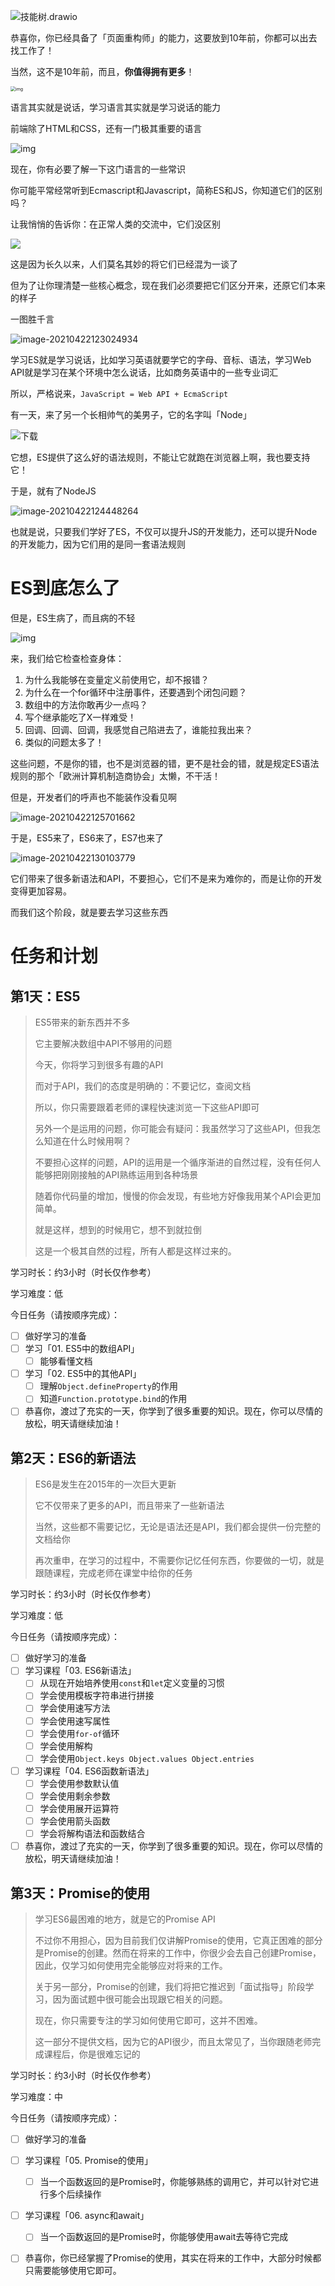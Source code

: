 ![技能树.drawio](http://mdrs.yuanjin.tech/img/20210422113325.png)

恭喜你，你已经具备了「页面重构师」的能力，这要放到10年前，你都可以出去找工作了！

当然，这不是10年前，而且，**你值得拥有更多**！

<img src="http://mdrs.yuanjin.tech/img/20210422114600.com&app=2002&size=f9999,10000&q=a80&n=0&g=0n&fmt=jpeg" alt="img" style="zoom:50%;" />

语言其实就是说话，学习语言其实就是学习说话的能力

前端除了HTML和CSS，还有一门极其重要的语言

![img](http://mdrs.yuanjin.tech/img/20210422114732.com&app=2002&size=f9999,10000&q=a80&n=0&g=0n&fmt=jpeg)

现在，你有必要了解一下这门语言的一些常识

你可能平常经常听到Ecmascript和Javascript，简称ES和JS，你知道它们的区别吗？

让我悄悄的告诉你：在正常人类的交流中，它们没区别

![](http://mdrs.yuanjin.tech/img/20210422115257.jpeg)

这是因为长久以来，人们莫名其妙的将它们已经混为一谈了

但为了让你理清楚一些核心概念，现在我们必须要把它们区分开来，还原它们本来的样子

一图胜千言

![image-20210422123024934](http://mdrs.yuanjin.tech/img/20210422123024.png)

学习ES就是学习说话，比如学习英语就要学它的字母、音标、语法，学习Web API就是学习在某个环境中怎么说话，比如商务英语中的一些专业词汇

所以，严格说来，`JavaScript = Web API + EcmaScript`

有一天，来了另一个长相帅气的美男子，它的名字叫「Node」

![下载](http://mdrs.yuanjin.tech/img/20210422124124.jpeg)

它想，ES提供了这么好的语法规则，不能让它就跑在浏览器上啊，我也要支持它！

于是，就有了NodeJS

![image-20210422124448264](http://mdrs.yuanjin.tech/img/20210422124448.png)

也就是说，只要我们学好了ES，不仅可以提升JS的开发能力，还可以提升Node的开发能力，因为它们用的是同一套语法规则

# ES到底怎么了

但是，ES生病了，而且病的不轻

![img](http://mdrs.yuanjin.tech/img/20210422124753.com&app=2002&size=f9999,10000&q=a80&n=0&g=0n&fmt=jpeg)

来，我们给它检查检查身体：

1. 为什么我能够在变量定义前使用它，却不报错？
2. 为什么在一个for循环中注册事件，还要遇到个闭包问题？
3. 数组中的方法你敢再少一点吗？
4. 写个继承能吃了X一样难受！
5. 回调、回调、回调，我感觉自己陷进去了，谁能拉我出来？
6. 类似的问题太多了！

这些问题，不是你的错，也不是浏览器的错，更不是社会的错，就是规定ES语法规则的那个「欧洲计算机制造商协会」太懒，不干活！

但是，开发者们的呼声也不能装作没看见啊

![image-20210422125701662](http://mdrs.yuanjin.tech/img/20210422125701.png)

于是，ES5来了，ES6来了，ES7也来了

![image-20210422130103779](http://mdrs.yuanjin.tech/img/20210422130103.png)

它们带来了很多新语法和API，不要担心，它们不是来为难你的，而是让你的开发变得更加容易。

而我们这个阶段，就是要去学习这些东西

# 任务和计划

## 第1天：ES5

> ES5带来的新东西并不多
>
> 它主要解决数组中API不够用的问题
>
> 今天，你将学习到很多有趣的API
>
> 而对于API，我们的态度是明确的：不要记忆，查阅文档
>
> 所以，你只需要跟着老师的课程快速浏览一下这些API即可
>
> 另外一个是运用的问题，你可能会有疑问：我虽然学习了这些API，但我怎么知道在什么时候用啊？
>
> 不要担心这样的问题，API的运用是一个循序渐进的自然过程，没有任何人能够把刚刚接触的API熟练运用到各种场景
>
> 随着你代码量的增加，慢慢的你会发现，有些地方好像我用某个API会更加简单。
>
> 就是这样，想到的时候用它，想不到就拉倒
>
> 这是一个极其自然的过程，所有人都是这样过来的。

学习时长：约3小时（时长仅作参考）

学习难度：低

今日任务（请按顺序完成）：

- [ ] 做好学习的准备
- [ ] 学习「01. ES5中的数组API」
  - [ ] 能够看懂文档
- [ ] 学习「02. ES5中的其他API」
  - [ ] 理解`Object.defineProperty`的作用
  - [ ] 知道`Function.prototype.bind`的作用
- [ ] 恭喜你，渡过了充实的一天，你学到了很多重要的知识。现在，你可以尽情的放松，明天请继续加油！

## 第2天：ES6的新语法

> ES6是发生在2015年的一次巨大更新
>
> 它不仅带来了更多的API，而且带来了一些新语法
>
> 当然，这些都不需要记忆，无论是语法还是API，我们都会提供一份完整的文档给你
>
> 再次重申，在学习的过程中，不需要你记忆任何东西，你要做的一切，就是跟随课程，完成老师在课堂中给你的任务

学习时长：约3小时（时长仅作参考）

学习难度：低

今日任务（请按顺序完成）：

- [ ] 做好学习的准备
- [ ] 学习课程「03. ES6新语法」
  - [ ] 从现在开始培养使用`const`和`let`定义变量的习惯
  - [ ] 学会使用模板字符串进行拼接
  - [ ] 学会使用速写方法
  - [ ] 学会使用速写属性
  - [ ] 学会使用`for-of`循环
  - [ ] 学会使用解构
  - [ ] 学会使用`Object.keys Object.values Object.entries`
- [ ] 学习课程「04. ES6函数新语法」
  - [ ] 学会使用参数默认值
  - [ ] 学会使用剩余参数
  - [ ] 学会使用展开运算符
  - [ ] 学会使用箭头函数
  - [ ] 学会将解构语法和函数结合
- [ ] 恭喜你，渡过了充实的一天，你学到了很多重要的知识。现在，你可以尽情的放松，明天请继续加油！

## 第3天：Promise的使用

> 学习ES6最困难的地方，就是它的Promise API
>
> 不过你不用担心，因为目前我们仅讲解Promise的使用，它真正困难的部分是Promise的创建。然而在将来的工作中，你很少会去自己创建Promise，因此，仅学习如何使用完全能够应对将来的工作。
>
> 关于另一部分，Promise的创建，我们将把它推迟到「面试指导」阶段学习，因为面试题中很可能会出现跟它相关的问题。
>
> 现在，你只需要专注的学习如何使用它即可，这并不困难。
>
> 这一部分不提供文档，因为它的API很少，而且太常见了，当你跟随老师完成课程后，你是很难忘记的

学习时长：约3小时（时长仅作参考）

学习难度：中

今日任务（请按顺序完成）：

- [ ] 做好学习的准备
- [ ] 学习课程「05. Promise的使用」
  - [ ] 当一个函数返回的是Promise时，你能够熟练的调用它，并可以针对它进行多个后续操作
- [ ] 学习课程「06. async和await」
  - [ ] 当一个函数返回的是Promise时，你能够使用await去等待它完成
- [ ] 恭喜你，你已经掌握了Promise的使用，其实在将来的工作中，大部分时候都只需要能够使用它即可。

